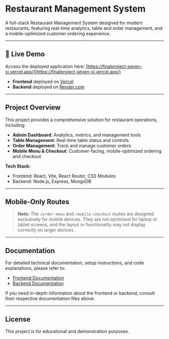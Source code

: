 # Restaurant Management System

A full-stack Restaurant Management System designed for modern restaurants, featuring real-time analytics, table and order management, and a mobile-optimized customer ordering experience.

---

## 🚀 Live Demo

Access the deployed application here: [https://finalproject-seven-xi.vercel.app/](https://finalproject-seven-xi.vercel.app/)

- **Frontend** deployed on [Vercel](https://vercel.com/)
- **Backend** deployed on [Render.com](https://render.com/)

---

## Project Overview

This project provides a comprehensive solution for restaurant operations, including:

- **Admin Dashboard**: Analytics, metrics, and management tools
- **Table Management**: Real-time table status and controls
- **Order Management**: Track and manage customer orders
- **Mobile Menu & Checkout**: Customer-facing, mobile-optimized ordering and checkout

**Tech Stack:**

- Frontend: React, Vite, React Router, CSS Modules
- Backend: Node.js, Express, MongoDB

---

## Mobile-Only Routes

> **Note:** The `/order-menu` and `/mobile-checkout` routes are designed exclusively for mobile devices. They are not optimized for laptop or tablet screens, and the layout or functionality may not display correctly on larger devices.

---

## Documentation

For detailed technical documentation, setup instructions, and code explanations, please refer to:

- [Frontend Documentation](./frontend/README.md)
- [Backend Documentation](./backend/README.md)

If you need in-depth information about the frontend or backend, consult their respective documentation files above.

---

## License

This project is for educational and demonstration purposes.
